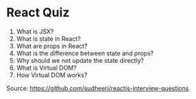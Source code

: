 # React Quiz


1. What is JSX?
2. What is state in React?
3. What are props in React?
4. What is the difference between state and props?
5. Why should we not update the state directly?
6. What is Virtual DOM?
7. How Virtual DOM works?


Source:
https://github.com/sudheerj/reactjs-interview-questions
